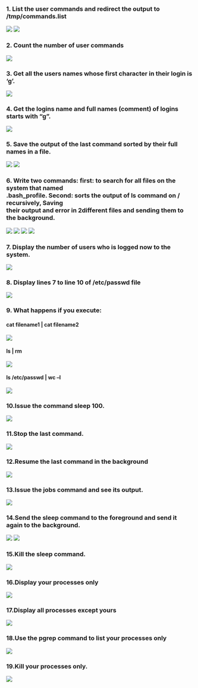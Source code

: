 ### 1. List the user commands and redirect the output to /tmp/commands.list
<img src="./pics/01.png"/>
<img src="./pics/01-01.png"/>

### 2. Count the number of user commands

<img src="./pics/02.png"/>

### 3. Get all the users names whose first character in their login is ‘g’.

<img src="./pics/03.png"/>

### 4. Get the logins name and full names (comment) of logins starts with “g”.

<img src="./pics/04.png"/>

### 5. Save the output of the last command sorted by their full names in a file.

<img src="./pics/05.png"/>
<img src="./pics/05-1.png"/>

### 6. Write two commands: first: to search for all files on the system that named<br/>.bash_profile. Second: sorts the output of ls command on / recursively, Saving<br/>their output and error in 2different files and sending them to the background.

<img src="./pics/06.png"/>
<img src="./pics/06-1.png"/>
<img src="./pics/06-02.png"/>
<img src="./pics/06-03.png"/>

### 7. Display the number of users who is logged now to the system.

<img src="./pics/07.png"/>

### 8. Display lines 7 to line 10 of /etc/passwd file

<img src="./pics/08.png"/>

### 9. What happens if you execute:

#### cat filename1 | cat filename2

<img src="./pics/09-01.png"/>

#### ls | rm

<img src="./pics/09-02.png"/>

#### ls /etc/passwd | wc –l

<img src="./pics/09-03.png"/>

### 10.Issue the command sleep 100.

<img src="./pics/10.png"/>

### 11.Stop the last command.

<img src="./pics/11.png"/>

### 12.Resume the last command in the background

<img src="./pics/12.png"/>

### 13.Issue the jobs command and see its output.

<img src="./pics/13.png"/>

### 14.Send the sleep command to the foreground and send it again to the background.

<img src="./pics/14-1.png"/>
<img src="./pics/14-2.png"/>

### 15.Kill the sleep command.

<img src="./pics/15.png"/>

### 16.Display your processes only

<img src="./pics/16.png"/>

### 17.Display all processes except yours

<img src="./pics/17.png"/>

### 18.Use the pgrep command to list your processes only

<img src="./pics/18.png"/>

### 19.Kill your processes only.

<img src="./pics/19.png"/>
